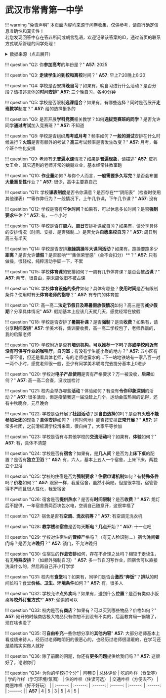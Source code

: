 # 武汉市常青第一中学

!!! warning "免责声明"
    本页面内容均来源于问卷收集，仅供参考，请自行确定信息准确性和真实性！  
    若您发现回答中存在答非所问或胡言乱语，欢迎记录该答案的ID，通过首页的联系方式联系管理的同学处理！

<details><summary>数据来源（点击展开）</summary>
<ul>
<li><strong>57</strong>: 匿名 (2025-07)</li>
</ul>
</details>

!!! question "Q2: 你**参加高考**的年份是？"
    **A57**: 2025  

!!! question "Q3: **走读学生**的**到校和离校**时间？"
    **A57**: 早上7:20晚上8:20  

!!! question "Q4: 学校是否安排**晚自习**？如果有，晚自习进行什么活动？是否分段？请描述具体的**时间安排**"
    **A57**: 三个晚自习，各40分钟  

!!! question "Q5: 学校是否限制**选课组合**？如果有，有哪些选择？同时是否展开**走班教学**制度？"
    **A57**: 给的选择挺多的  

!!! question "Q6: 是否开展**学科竞赛**相关教学？如何**选拔竞赛班的同学**？是否允许同学**通过考试**加入竞赛班？"
    **A57**: 不知道  

!!! question "Q8: 学校是否组织**周考或月考**？频率如何？**一般的测试**安排在什么时候进行？**火班**是否有额外的考试？**高三**考试频率是否发生改变？"
    **A57**: 月考，每个班个性化安排  

!!! question "Q9: 老师有无**普遍水课**情况？如果是**普遍现象**，请描述"
    **A57**: 皮裤女王会，其它遇到的老师非常的兢兢业业，基本经常往教室跑  

!!! question "Q10: **作业量**如何？与你个人而言，**一般需要多久写完**？是否会布置**大量重复性**作业？"
    **A57**: 很少，高中主要靠自己  

!!! question "Q11: 学校**课表制度**是否令你满意？是否存在**“阴阳表”（检查时使用其他课表）**等作弊行为？一般情况下，上午几节课，下午几节课？"
    **A57**: 没有  

!!! question "Q12: 学校是否有**午休时间**？如果有，可以休息多长时间？是否**强制要求**午休？"
    **A57**: 有，一个小时  

!!! question "Q13: 学校是否在**周六、周日**安排补课或自习？如果有，请分享具体的安排情况（时间、安排、是否强制...）是否允许**自愿来校自习**？"
    **A57**: 周日到高三有半天  

!!! question "Q14: 学校是否安排**跑操跳操**等**大课间活动**？如果有，跑操要跑多少**距离**？是否允许**请假**？是否影响**“集体荣誉感”（会不会扣分）**？"
    **A57**: 只有做操，很轻松，纯粹活动手脚一下，不累  

!!! question "Q15: 学校**体育课**的安排如何？一周有几节体育课？是否会被**占课**？"
    **A57**: 两节，很自由，期末周依旧不被占课  

!!! question "Q16: 学校**体育设施的条件**如何？具体有哪些？**使用时间**是否有限制条件？使用时有无**体育老师的指导**？"
    **A57**: 有专门的体育馆  

!!! question "Q17: 高一高二**法定节假日及寒暑假放假情况**如何？高三是否**减少假期**？分享具体情况"
    **A57**: 假期基本上应该几天就几天，感觉经常在放假  

!!! question "Q18: 学校是否安排了**暑期补课**？是否**强制**？是否**收费**？如果有，请分享**时间安排**"
    **A57**: 学美术有，集训要收费，高一高二学校包了，老师靠谱的，我的启蒙老师  

!!! question "Q19: 学校附近是否有**培训机构，**可以推荐一下吗？亦或学校附近有没有可供写作业的**咖啡厅，自习室**；有没有学生能小聚的地方？"
    **A57**: 五小区有一家不错，但还是看具体老师，有的老师也蛮水的…下一站地铁站有一家八百一对一两个小时，感觉老师很一般，至少有同学美术联考完去提分基本上0进步  

!!! question "Q20: 学校对**电子产品使用**是否有严格要求？万一被没收，**后果**如何？"
    **A57**: 高一高二会查，没收加检讨  

!!! question "Q21: 校内会举办哪些**活动**？体验如何？有没有**令你印象深刻**的活动？"
    **A57**: 很多活动，但是疫情我这一届没赶上几个，运动会蛮热闹的记得，还有中秋晚会，元旦晚会  

!!! question "Q22: 学校是否开展了**社团活动**？是**自由选择**的吗？是否有**火班不能参加社团**的现象？**具体安排**如何？（何时何地）能否按安排**正常开展**？"
    **A57**: 非常多社团，之前滑板满学校滑来着，很自由了，大家平等参加  

!!! question "Q23: 学校是否有与其他学校的**交流活动**吗？如果有，**体验**如何？"
    **A57**: 有，具体不清楚  

!!! question "Q24: 学校是否有**宿舍**？如果有，是**几人间**？是否为**上床下桌**的配置？是否有**独立卫浴**？"
    **A57**: 有，六人，基本上五人一个宿舍，上床下床，两独立个卫浴  

!!! question "Q25: 学校的住宿是否为**强制要求**？**住宿申请机制**如何？有**特殊条件**吗？**价格**如何？"
    **A57**: 跟家一样，我爱宿舍，虽然小简陋，但是很幸福，宿管管得不严而且很人性化，我爱宿舍  

!!! question "Q26: 宿舍是否**提供热水**？是否有**时间限制**？是否**收费**？"
    **A57**: 熄灯后不提供，一年宿舍费两百块包水电，空调自己随意开，这很幸福了  

!!! question "Q27: 宿舍是否有**空调、洗衣机等**？"
    **A57**: 有空调无洗衣机  

!!! question "Q28: **教学楼**和**宿舍**是否每天**断电**？**几点**开始？"
    **A57**: 十一点吧  

!!! question "Q29: 学校对住宿生的**管控**严格吗？（有无人脸识别....）宿舍晚间**锁门**吗？是否允许**晚归**？"
    **A57**: 锁门，不允许晚归  

!!! question "Q30: 住宿生的**作息安排**如何，存在不合理之处吗？相较于走读生，有无**特殊安排**？（如额外强制自习）"
    **A57**: 多一节自习写作业，回宿舍可以直接洗澡什么的，然后再自己开小灯学学  

!!! question "Q31: 校内有**食堂**吗？如果有，同学们是否会**激烈“奔饭”**？**排队**的时间长吗？食堂**价格、卫生、环境条件**如何？"
    **A57**: 有，很多人  

!!! question "Q32: 学校允许**点外卖**吗？如果有，送到什么**位置**？是否有类似小饭桌等**校外订餐方式**?"
    **A57**: 偷偷的可以  

!!! question "Q33: 校内是否有**商店**？如果有？可以买到哪些物品？价格如何？"
    **A57**: 刚开的时候商店极大物品只有你想不到没有不卖的，后面教育局一锅端了，现在啥也没了  

!!! question "Q35: 可**自由补充**一些你想分享的**其他内容**"
    **A57**: 大部分老师基本上看成绩来待人，经历过老师瞎阴阳的很恶心的，也经历过老师很温暖的，在学习还是踏踏实实做人就好  

!!! question "Q36: 除了前面的问题，你还有**更多问题**提供给我们吗？"
    **A57**: 这很好了，谢谢你们  

!!! question "Q34: 为你的学校打个分"
    | 问卷ID | 总体评价 | 吃的咋样（食堂等） | 学的咋样（学习环境/氛围） | 住的咋样（住读可选） | 交通咋样（方便去不） | 商圈咋样（好不好玩） |
    | :------: | :------: | :------: | :------: | :------: | :------: | :------: |
    | **A57** | 4 | 5 | 3 | 5 | 4 | 5 |

